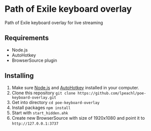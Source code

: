 # Path of Exile keyboard overlay
Path of Exile keyboard overlay for live streaming

## Requirements
* Node.js
* AutoHotkey
* BrowserSource plugin

## Installing
1. Make sure [Node.js](http://nodejs.org/) and [AutoHotkey](https://autohotkey.com/) installed in your computer.
2. Clone this repository `git clone https://github.com/lpeachl/poe-keyboard-overlay.git`
3. Get into directory `cd poe-keyboard-overlay`
4. Install packages `npm install`
5. Start with `start_hidden.ahk`
6. Create new BrowserSource with size of 1920x1080 and point it to `http://127.0.0.1:3737`
